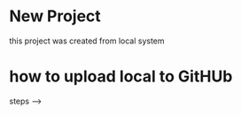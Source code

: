# New Project 

this project was created from local system

# how to upload local to GitHUb
steps -->
